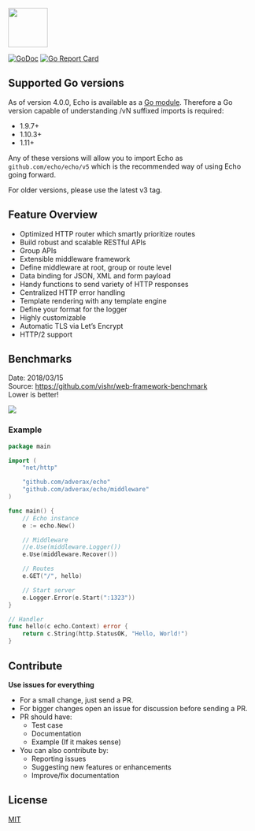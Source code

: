 <a href="https://echo.labstack.com"><img height="80" src="https://cdn.labstack.com/images/echo-logo.svg"></a>

[![GoDoc](http://img.shields.io/badge/go-documentation-blue.svg?style=flat-square)](http://godoc.org/github.com/adverax/echo)
[![Go Report Card](https://goreportcard.com/badge/github.com/adverax/echo?style=flat-square)](https://goreportcard.com/report/github.com/adverax/echo)

## Supported Go versions

As of version 4.0.0, Echo is available as a [Go module](https://github.com/golang/go/wiki/Modules).
Therefore a Go version capable of understanding /vN suffixed imports is required:

- 1.9.7+
- 1.10.3+
- 1.11+

Any of these versions will allow you to import Echo as `github.com/echo/echo/v5` which is the recommended
way of using Echo going forward.

For older versions, please use the latest v3 tag.

## Feature Overview

- Optimized HTTP router which smartly prioritize routes
- Build robust and scalable RESTful APIs
- Group APIs
- Extensible middleware framework
- Define middleware at root, group or route level
- Data binding for JSON, XML and form payload
- Handy functions to send variety of HTTP responses
- Centralized HTTP error handling
- Template rendering with any template engine
- Define your format for the logger
- Highly customizable
- Automatic TLS via Let’s Encrypt
- HTTP/2 support

## Benchmarks

Date: 2018/03/15<br>
Source: https://github.com/vishr/web-framework-benchmark<br>
Lower is better!

<img src="https://i.imgur.com/I32VdMJ.png">

### Example

```go
package main

import (
	"net/http"

	"github.com/adverax/echo"
	"github.com/adverax/echo/middleware"
)

func main() {
	// Echo instance
	e := echo.New()

	// Middleware
	//e.Use(middleware.Logger())
	e.Use(middleware.Recover())

	// Routes
	e.GET("/", hello)

	// Start server
	e.Logger.Error(e.Start(":1323"))
}

// Handler
func hello(c echo.Context) error {
	return c.String(http.StatusOK, "Hello, World!")
}
```

## Contribute

**Use issues for everything**

- For a small change, just send a PR.
- For bigger changes open an issue for discussion before sending a PR.
- PR should have:
  - Test case
  - Documentation
  - Example (If it makes sense)
- You can also contribute by:
  - Reporting issues
  - Suggesting new features or enhancements
  - Improve/fix documentation

## License

[MIT](https://github.com/adverax/echo/blob/master/LICENSE)
